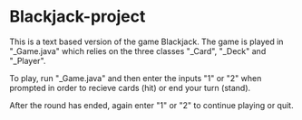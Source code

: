 # Blackjack-project

This is a text based version of the game Blackjack.
The game is played in "\_Game.java" which relies on the three classes "\_Card", "\_Deck" and "\_Player".

To play, run "\_Game.java" and then enter the inputs "1" or "2" when prompted in order to recieve cards (hit) or end your turn (stand).

After the round has ended, again enter "1" or "2" to continue playing or quit.
